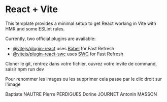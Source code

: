# React + Vite

This template provides a minimal setup to get React working in Vite with HMR and some ESLint rules.

Currently, two official plugins are available:

- [@vitejs/plugin-react](https://github.com/vitejs/vite-plugin-react/blob/main/packages/plugin-react/README.md) uses [Babel](https://babeljs.io/) for Fast Refresh
- [@vitejs/plugin-react-swc](https://github.com/vitejs/vite-plugin-react-swc) uses [SWC](https://swc.rs/) for Fast Refresh

Cloner le git, rentrez dans votre fichier, ouvrez votre invite de command, saisir npm run dev

Pour renommer les images ou les supprimer cela passe par le clic droit sur l'image

Baptiste NAUTRE
Pierre PERDIGUES
Dorine JOURNET
Antonin MASSON
